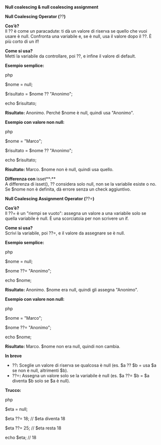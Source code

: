 **Null coalescing & null coalescing assignment**

**Null Coalescing Operator (**??**)**

**Cos’è?**  
Il ?? è come un paracadute: ti dà un valore di riserva se quello che vuoi usare è null. Confronta una variabile e, se è null, usa il valore dopo il ??. È più corto di un if!

**Come si usa?**  
Metti la variabile da controllare, poi ??, e infine il valore di default.

**Esempio semplice:**

php

$nome = null;

$risultato = $nome ?? "Anonimo";

echo $risultato;

**Risultato:** Anonimo. Perché $nome è null, quindi usa "Anonimo".

**Esempio con valore non null:**

php

$nome = "Marco";

$risultato = $nome ?? "Anonimo";

echo $risultato;

**Risultato:** Marco. $nome non è null, quindi usa quello.

**Differenza con** isset**:**  
A differenza di isset(), ?? considera solo null, non se la variabile esiste o no. Se $nome non è definita, dà errore senza un check aggiuntivo.

**Null Coalescing Assignment Operator (**??=**)**

**Cos’è?**  
Il ??= è un "riempi se vuoto": assegna un valore a una variabile solo se quella variabile è null. È una scorciatoia per non scrivere un if.

**Come si usa?**  
Scrivi la variabile, poi ??=, e il valore da assegnare se è null.

**Esempio semplice:**

php

$nome = null;

$nome ??= "Anonimo";

echo $nome;

**Risultato:** Anonimo. $nome era null, quindi gli assegna "Anonimo".

**Esempio con valore non null:**

php

$nome = "Marco";

$nome ??= "Anonimo";

echo $nome;

**Risultato:** Marco. $nome non era null, quindi non cambia.

**In breve**

- ??**:** Sceglie un valore di riserva se qualcosa è null (es. $a ?? $b = usa $a se non è null, altrimenti $b).
- ??=**:** Assegna un valore solo se la variabile è null (es. $a ??= $b = $a diventa $b solo se $a è null).

**Trucco:**

php

$eta = null;

$eta ??= 18; // $eta diventa 18

$eta ??= 25; // $eta resta 18

echo $eta; // 18
